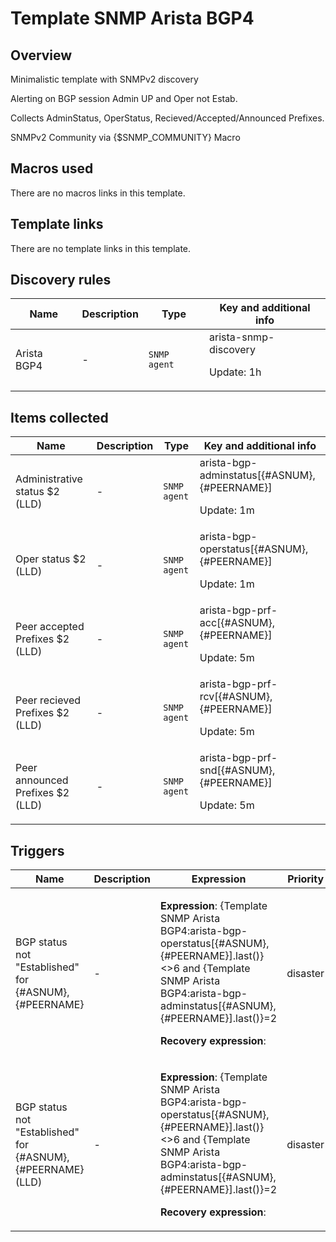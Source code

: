 # Template SNMP Arista BGP4

## Overview

Minimalistic template with SNMPv2 discovery


Alerting on BGP session Admin UP and Oper not Estab.


Collects AdminStatus, OperStatus, Recieved/Accepted/Announced Prefixes.


SNMPv2 Community via {$SNMP\_COMMUNITY} Macro



## Macros used

There are no macros links in this template.

## Template links

There are no template links in this template.

## Discovery rules

|Name|Description|Type|Key and additional info|
|----|-----------|----|----|
|Arista BGP4|<p>-</p>|`SNMP agent`|arista-snmp-discovery<p>Update: 1h</p>|
## Items collected

|Name|Description|Type|Key and additional info|
|----|-----------|----|----|
|Administrative status $2 (LLD)|<p>-</p>|`SNMP agent`|arista-bgp-adminstatus[{#ASNUM}, {#PEERNAME}]<p>Update: 1m</p>|
|Oper status $2 (LLD)|<p>-</p>|`SNMP agent`|arista-bgp-operstatus[{#ASNUM}, {#PEERNAME}]<p>Update: 1m</p>|
|Peer accepted Prefixes $2 (LLD)|<p>-</p>|`SNMP agent`|arista-bgp-prf-acc[{#ASNUM}, {#PEERNAME}]<p>Update: 5m</p>|
|Peer recieved Prefixes $2 (LLD)|<p>-</p>|`SNMP agent`|arista-bgp-prf-rcv[{#ASNUM}, {#PEERNAME}]<p>Update: 5m</p>|
|Peer announced Prefixes $2 (LLD)|<p>-</p>|`SNMP agent`|arista-bgp-prf-snd[{#ASNUM}, {#PEERNAME}]<p>Update: 5m</p>|
## Triggers

|Name|Description|Expression|Priority|
|----|-----------|----------|--------|
|BGP status not "Established" for {#ASNUM}, {#PEERNAME}|<p>-</p>|<p>**Expression**: {Template SNMP Arista BGP4:arista-bgp-operstatus[{#ASNUM}, {#PEERNAME}].last()}<>6 and {Template SNMP Arista BGP4:arista-bgp-adminstatus[{#ASNUM}, {#PEERNAME}].last()}=2</p><p>**Recovery expression**: </p>|disaster|
|BGP status not "Established" for {#ASNUM}, {#PEERNAME} (LLD)|<p>-</p>|<p>**Expression**: {Template SNMP Arista BGP4:arista-bgp-operstatus[{#ASNUM}, {#PEERNAME}].last()}<>6 and {Template SNMP Arista BGP4:arista-bgp-adminstatus[{#ASNUM}, {#PEERNAME}].last()}=2</p><p>**Recovery expression**: </p>|disaster|
